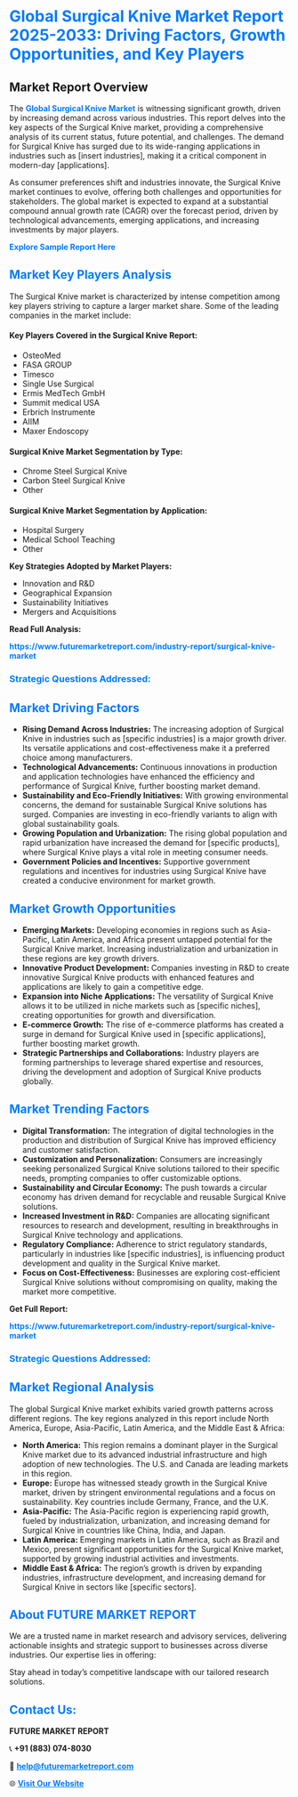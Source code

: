 <h1 style="color: #007BFF;">Global Surgical Knive Market Report 2025-2033: Driving Factors, Growth Opportunities, and Key Players</h1>

<section id="overview">
<h2>Market Report Overview</h2>
<p>The <a href="https://www.futuremarketreport.com/industry-report/surgical-knive-market" style="color: #007BFF; text-decoration: none;"><strong>Global Surgical Knive Market</strong></a> is witnessing significant growth, driven by increasing demand across various industries. This report delves into the key aspects of the Surgical Knive market, providing a comprehensive analysis of its current status, future potential, and challenges. The demand for Surgical Knive has surged due to its wide-ranging applications in industries such as [insert industries], making it a critical component in modern-day [applications].</p>
<p>As consumer preferences shift and industries innovate, the Surgical Knive market continues to evolve, offering both challenges and opportunities for stakeholders. The global market is expected to expand at a substantial compound annual growth rate (CAGR) over the forecast period, driven by technological advancements, emerging applications, and increasing investments by major players.</p>
</section>

<section id="overview">
<p><a href="https://www.futuremarketreport.com/request-sample/reportId=64798" style="color: #007BFF; text-decoration: none;"><strong>Explore Sample Report Here</strong></a></p>
</section>

<section id="key-players">
<h2 style="color: #007BFF;">Market Key Players Analysis</h2>
<p>The Surgical Knive market is characterized by intense competition among key players striving to capture a larger market share. Some of the leading companies in the market include:</p>
<h4>Key Players Covered in the Surgical Knive Report:</h4>
<ul><li>OsteoMed</li><li>FASA GROUP</li><li>Timesco</li><li>Single Use Surgical</li><li>Ermis MedTech GmbH</li><li>Summit medical USA</li><li>Erbrich Instrumente</li><li>AIIM</li><li>Maxer Endoscopy</li></ul>
<h4>Surgical Knive Market Segmentation by Type:</h4>
<ul><li>Chrome Steel Surgical Knive</li><li>Carbon Steel Surgical Knive</li><li>Other</li></ul>

<h4>Surgical Knive Market Segmentation by Application:</h4>
<ul><li>Hospital Surgery</li><li>Medical School Teaching</li><li>Other</li></ul>
<p><strong>Key Strategies Adopted by Market Players:</strong></p>
<ul>
<li>Innovation and R&D</li>
<li>Geographical Expansion</li>
<li>Sustainability Initiatives</li>
<li>Mergers and Acquisitions</li>
</ul>
</section>

<section>
<p><strong>Read Full Analysis: </strong></p><a href="https://www.futuremarketreport.com/industry-report/surgical-knive-market" style="color: #007BFF; text-decoration: none;"><strong>https://www.futuremarketreport.com/industry-report/surgical-knive-market</strong></a>
<h3 style="color: #007BFF;">Strategic Questions Addressed:</h3>
</section>

<section id="driving-factors">
<h2 style="color: #007BFF;">Market Driving Factors</h2>
<ul>
<li><strong>Rising Demand Across Industries:</strong> The increasing adoption of Surgical Knive in industries such as [specific industries] is a major growth driver. Its versatile applications and cost-effectiveness make it a preferred choice among manufacturers.</li>
<li><strong>Technological Advancements:</strong> Continuous innovations in production and application technologies have enhanced the efficiency and performance of Surgical Knive, further boosting market demand.</li>
<li><strong>Sustainability and Eco-Friendly Initiatives:</strong> With growing environmental concerns, the demand for sustainable Surgical Knive solutions has surged. Companies are investing in eco-friendly variants to align with global sustainability goals.</li>
<li><strong>Growing Population and Urbanization:</strong> The rising global population and rapid urbanization have increased the demand for [specific products], where Surgical Knive plays a vital role in meeting consumer needs.</li>
<li><strong>Government Policies and Incentives:</strong> Supportive government regulations and incentives for industries using Surgical Knive have created a conducive environment for market growth.</li>
</ul>
</section>

<section id="growth-opportunities">
<h2 style="color: #007BFF;">Market Growth Opportunities</h2>
<ul>
<li><strong>Emerging Markets:</strong> Developing economies in regions such as Asia-Pacific, Latin America, and Africa present untapped potential for the Surgical Knive market. Increasing industrialization and urbanization in these regions are key growth drivers.</li>
<li><strong>Innovative Product Development:</strong> Companies investing in R&D to create innovative Surgical Knive products with enhanced features and applications are likely to gain a competitive edge.</li>
<li><strong>Expansion into Niche Applications:</strong> The versatility of Surgical Knive allows it to be utilized in niche markets such as [specific niches], creating opportunities for growth and diversification.</li>
<li><strong>E-commerce Growth:</strong> The rise of e-commerce platforms has created a surge in demand for Surgical Knive used in [specific applications], further boosting market growth.</li>
<li><strong>Strategic Partnerships and Collaborations:</strong> Industry players are forming partnerships to leverage shared expertise and resources, driving the development and adoption of Surgical Knive products globally.</li>
</ul>
</section>

<section id="trending-factors">
<h2 style="color: #007BFF;">Market Trending Factors</h2>
<ul>
<li><strong>Digital Transformation:</strong> The integration of digital technologies in the production and distribution of Surgical Knive has improved efficiency and customer satisfaction.</li>
<li><strong>Customization and Personalization:</strong> Consumers are increasingly seeking personalized Surgical Knive solutions tailored to their specific needs, prompting companies to offer customizable options.</li>
<li><strong>Sustainability and Circular Economy:</strong> The push towards a circular economy has driven demand for recyclable and reusable Surgical Knive solutions.</li>
<li><strong>Increased Investment in R&D:</strong> Companies are allocating significant resources to research and development, resulting in breakthroughs in Surgical Knive technology and applications.</li>
<li><strong>Regulatory Compliance:</strong> Adherence to strict regulatory standards, particularly in industries like [specific industries], is influencing product development and quality in the Surgical Knive market.</li>
<li><strong>Focus on Cost-Effectiveness:</strong> Businesses are exploring cost-efficient Surgical Knive solutions without compromising on quality, making the market more competitive.</li>
</ul>
</section>

<section>
<p><strong>Get Full Report: </strong></p><a href="https://www.futuremarketreport.com/industry-report/surgical-knive-market" style="color: #007BFF; text-decoration: none;"><strong>https://www.futuremarketreport.com/industry-report/surgical-knive-market</strong></a>
<h3 style="color: #007BFF;">Strategic Questions Addressed:</h3>
</section>


<section id="regional-analysis">
<h2 style="color: #007BFF;">Market Regional Analysis</h2>
<p>The global Surgical Knive market exhibits varied growth patterns across different regions. The key regions analyzed in this report include North America, Europe, Asia-Pacific, Latin America, and the Middle East & Africa:</p>
<ul>
<li><strong>North America:</strong> This region remains a dominant player in the Surgical Knive market due to its advanced industrial infrastructure and high adoption of new technologies. The U.S. and Canada are leading markets in this region.</li>
<li><strong>Europe:</strong> Europe has witnessed steady growth in the Surgical Knive market, driven by stringent environmental regulations and a focus on sustainability. Key countries include Germany, France, and the U.K.</li>
<li><strong>Asia-Pacific:</strong> The Asia-Pacific region is experiencing rapid growth, fueled by industrialization, urbanization, and increasing demand for Surgical Knive in countries like China, India, and Japan.</li>
<li><strong>Latin America:</strong> Emerging markets in Latin America, such as Brazil and Mexico, present significant opportunities for the Surgical Knive market, supported by growing industrial activities and investments.</li>
<li><strong>Middle East & Africa:</strong> The region’s growth is driven by expanding industries, infrastructure development, and increasing demand for Surgical Knive in sectors like [specific sectors].</li>
</ul>
</section>

<footer>
<h2 style="color: #007BFF;">About FUTURE MARKET REPORT</h2>
<p>We are a trusted name in market research and advisory services, delivering actionable insights and strategic support to businesses across diverse industries. Our expertise lies in offering:</p>

<p>Stay ahead in today’s competitive landscape with our tailored research solutions.</p>

<h2 style="color: #007BFF;">Contact Us:</h2>
<p><strong>FUTURE MARKET REPORT</strong></p>
<p>📞 <strong>+91 (883) 074-8030</strong></p>
<p>📧 <strong><a href="mailto:help@futuremarketreport.com" style="color: #007BFF;">help@futuremarketreport.com</a></strong></p>
<p>🌐 <strong><a href="https://www.futuremarketreport.com/" style="color: #007BFF;">Visit Our Website</a></strong></p>
</footer>